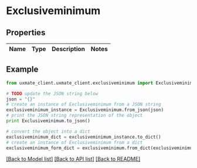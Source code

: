 # Exclusiveminimum


## Properties
Name | Type | Description | Notes
------------ | ------------- | ------------- | -------------

## Example

```python
from uxmate_client.uxmate_client.exclusiveminimum import Exclusiveminimum

# TODO update the JSON string below
json = "{}"
# create an instance of Exclusiveminimum from a JSON string
exclusiveminimum_instance = Exclusiveminimum.from_json(json)
# print the JSON string representation of the object
print Exclusiveminimum.to_json()

# convert the object into a dict
exclusiveminimum_dict = exclusiveminimum_instance.to_dict()
# create an instance of Exclusiveminimum from a dict
exclusiveminimum_form_dict = exclusiveminimum.from_dict(exclusiveminimum_dict)
```
[[Back to Model list]](../README.md#documentation-for-models) [[Back to API list]](../README.md#documentation-for-api-endpoints) [[Back to README]](../README.md)



